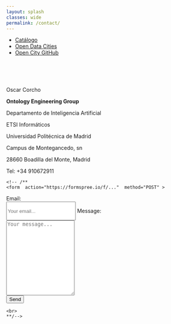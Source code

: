 ```yaml
---
layout: splash
classes: wide
permalink: /contact/
---
```

<head>
<link href="/CatalogoFEMP/stylesheet.css" rel="stylesheet"/>
  
  <nav class="style-4">
<ul class="menu-4">
	<li class="current"><a href="https://opencitydata.github.io/CatalogoFEMP/" data-hover="Catálogo">Catálogo</a></li>
	<li class="left"><a href="http://vocab.linkeddata.es/datosabiertos/" data-hover="Open Data Cities">Open Data Cities</a></li>
	<li class="left"><a href="https://github.com/opencitydata/" data-hover="Open City GitHub">Open City GitHub</a></li>	
</ul>
	</nav>
	<br><br>
  
</head>
<body>
	<br><br>
Oscar Corcho   
	

**Ontology Engineering Group**   
	

Departamento de Inteligencia Artificial   
	

ETSI Informáticos   
	

Universidad Politécnica de Madrid   
	

Campus de Montegancedo, sn   
	

28660 Boadilla del Monte, Madrid   
	

Tel: +34 910672911   
	
	
	<!-- /**
	<form  action="https://formspree.io/f/..."  method="POST" >
  <label class="labelForm">
    Email:
	  <br>
    <input type="email" name="_replyto" placeholder="Your email..." style="height:50px">
  </label>
  <label class="labelForm">
    Message:
	  <br>
    <textarea name="message" placeholder="Your message..." style="height:200px"></textarea>
  </label>

<div class="bc">
  <button type="submit" class="buttonForm">Send</button>
		</div>
</form>
	
	<br>
	**/-->
<br><br>
</body>
